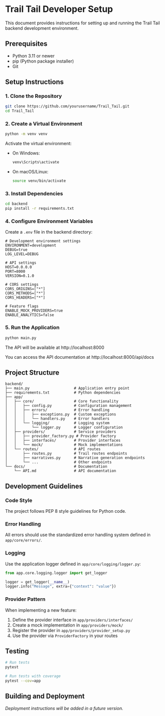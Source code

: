 # Trail Tail Developer Setup

This document provides instructions for setting up and running the Trail Tail backend development environment.

## Prerequisites

- Python 3.11 or newer
- pip (Python package installer)
- Git

## Setup Instructions

### 1. Clone the Repository

```bash
git clone https://github.com/yourusername/Trail_Tail.git
cd Trail_Tail
```

### 2. Create a Virtual Environment

```bash
python -m venv venv
```

Activate the virtual environment:

- On Windows:
  ```bash
  venv\Scripts\activate
  ```

- On macOS/Linux:
  ```bash
  source venv/bin/activate
  ```

### 3. Install Dependencies

```bash
cd backend
pip install -r requirements.txt
```

### 4. Configure Environment Variables

Create a `.env` file in the backend directory:

```
# Development environment settings
ENVIRONMENT=development
DEBUG=true
LOG_LEVEL=DEBUG

# API settings
HOST=0.0.0.0
PORT=8000
VERSION=0.1.0

# CORS settings
CORS_ORIGINS=["*"]
CORS_METHODS=["*"]
CORS_HEADERS=["*"]

# Feature flags
ENABLE_MOCK_PROVIDERS=true
ENABLE_ANALYTICS=false
```

### 5. Run the Application

```bash
python main.py
```

The API will be available at http://localhost:8000

You can access the API documentation at http://localhost:8000/api/docs

## Project Structure

```
backend/
├── main.py                    # Application entry point
├── requirements.txt           # Python dependencies
├── app/
│   ├── core/                  # Core functionality
│   │   ├── config.py          # Configuration management
│   │   ├── errors/            # Error handling
│   │   │   ├── exceptions.py  # Custom exceptions
│   │   │   └── handlers.py    # Error handlers
│   │   └── logging/           # Logging system
│   │       └── logger.py      # Logger configuration
│   ├── providers/             # Service providers
│   │   ├── provider_factory.py # Provider factory
│   │   ├── interfaces/        # Provider interfaces
│   │   └── mock/              # Mock implementations
│   └── routes/                # API routes
│       ├── routes.py          # Trail routes endpoints
│       ├── narratives.py      # Narrative generation endpoints
│       └── ...                # Other endpoints
└── docs/                      # Documentation
    └── API.md                 # API documentation
```

## Development Guidelines

### Code Style

The project follows PEP 8 style guidelines for Python code.

### Error Handling

All errors should use the standardized error handling system defined in `app/core/errors/`.

### Logging

Use the application logger defined in `app/core/logging/logger.py`:

```python
from app.core.logging.logger import get_logger

logger = get_logger(__name__)
logger.info("Message", extra={"context": "value"})
```

### Provider Pattern

When implementing a new feature:

1. Define the provider interface in `app/providers/interfaces/`
2. Create a mock implementation in `app/providers/mock/`
3. Register the provider in `app/providers/provider_setup.py`
4. Use the provider via `ProviderFactory` in your routes

## Testing

```bash
# Run tests
pytest

# Run tests with coverage
pytest --cov=app
```

## Building and Deployment

*Deployment instructions will be added in a future version.*
